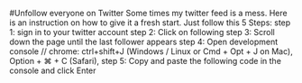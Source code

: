#Unfollow everyone on Twitter
Some times my twitter feed is a mess. Here is an instruction on how to give it a fresh start.
Just follow this 5 Steps:
step 1: sign in to your twitter account
step 2: Click on following
step 3: Scroll down the page until the last follower appears
step 4: Open development console // chrome: ctrl+shift+J (Windows / Linux or Cmd + Opt + J on Mac), Option + ⌘ + C (Safari), 
step 5: Copy and paste the following code in the console and click Enter
